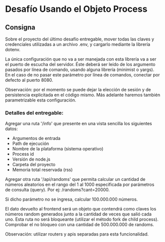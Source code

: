 # Desafío Usando el Objeto Process

## Consigna
Sobre el proyecto del último desafío entregable, mover todas las claves y credenciales utilizadas a un archivo .env, y cargarlo mediante la librería dotenv.

La única configuración que no va a ser manejada con esta librería va a ser el puerto de escucha del servidor. Éste deberá ser leído de los argumento pasados por línea de comando, usando alguna librería (minimist o yargs). En el caso de no pasar este parámetro por línea de comandos, conectar por defecto al puerto 8080.

Observación:
por el momento se puede dejar la elección de sesión y de persistencia explicitada en el código mismo. Más adelante haremos también parametrizable esta configuración.

### Detalles del entregable:

Agregar una ruta '/info' que presente en una vista sencilla los siguientes datos:
* Argumentos de entrada
* Path de ejecución
* Nombre de la plataforma (sistema operativo)       
* Process id
* Versión de node.js                                               
* Carpeta del proyecto
* Memoria total reservada (rss)

Agregar otra ruta '/api/randoms' que permita calcular un cantidad de números aleatorios en el rango del 1 al 1000 especificada por parámetros de consulta (query).
Por ej: /randoms?cant=20000.

Si dicho parámetro no se ingresa, calcular 100.000.000 números.

El dato devuelto al frontend será un objeto que contendrá como claves los números random generados junto a la cantidad de veces que salió cada uno. Esta ruta no será bloqueante (utilizar el método fork de child process). Comprobar el no bloqueo con una cantidad de 500.000.000 de randoms.

Observación: utilizar routers y apis separadas para esta funcionalidad.

